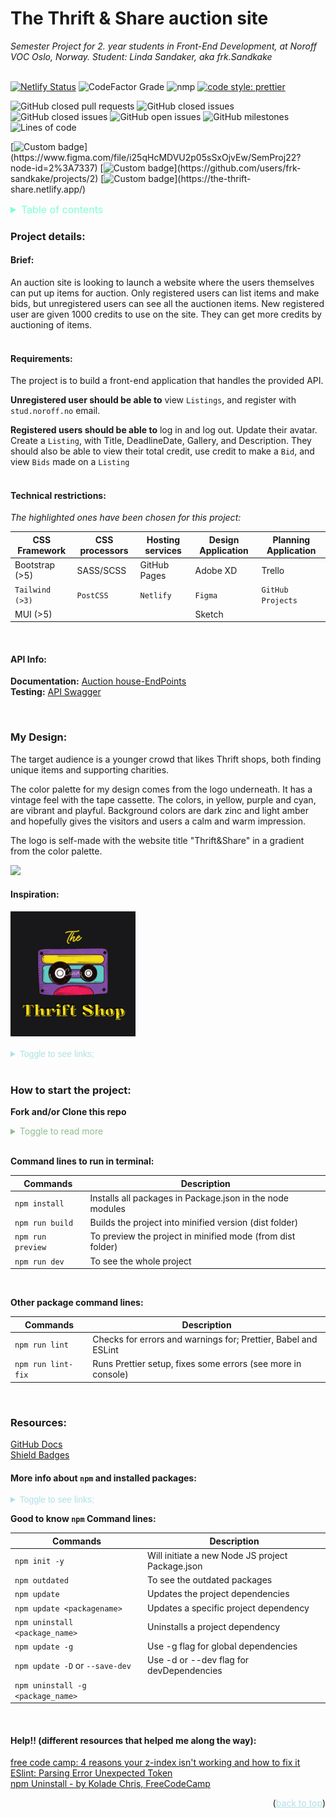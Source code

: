 <div id="top"></div>


# The Thrift & Share auction site

_Semester Project for 2. year students in Front-End Development,
at Noroff VOC Oslo, Norway. Student: Linda Sandaker, aka frk.Sandkake_
<br><br>

[![Netlify Status](https://api.netlify.com/api/v1/badges/204d98c8-ca9c-4c12-8f0c-6906fa804ace/deploy-status)](https://app.netlify.com/sites/the-thrift-share/deploys)
![CodeFactor Grade](https://img.shields.io/codefactor/grade/github/frk-sandkake/semester-project-lindaMsandaker/main?logo=codefactor)
![nmp](https://img.shields.io/npm/v/vite?color=green&label=Vite)
[![code style: prettier](https://img.shields.io/badge/code_style-prettier-ff69b4.svg)](https://github.com/prettier/prettier)

![GitHub closed pull requests](https://img.shields.io/github/issues-pr-closed-raw/frk-sandkake/semester-project-lindamsandaker?color=success)
![GitHub closed issues](https://img.shields.io/github/issues-closed-raw/frk-sandkake/semester-project-lindamsandaker?color=success)
![GitHub closed issues](https://img.shields.io/github/issues-closed/frk-sandkake/semester-project-lindamsandaker?color=success)
![GitHub open issues](https://img.shields.io/github/issues/frk-sandkake/semester-project-lindamsandaker)
![GitHub milestones](https://img.shields.io/github/milestones/all/frk-sandkake/semester-project-lindamsandaker)
![Lines of code](https://img.shields.io/tokei/lines/github/frk-sandkake/semester-project-lindaMsandaker)

[![Custom badge](https://img.shields.io/badge/figma_Style_Guide-prototype?color=blueviolet&label=Design:)](https://www.figma.com/file/i25qHcMDVU2p05sSxOjvEw/SemProj22?node-id=2%3A7337)
[![Custom badge](https://img.shields.io/badge/GitHub_Project-manager?color=blueviolet&label=Kanban:)](https://github.com/users/frk-sandkake/projects/2) 
[![Custom badge](https://img.shields.io/badge/Netlify-host?color=blueviolet&label=Host:)](https://the-thrift-share.netlify.app/)

<details>
<summary style="font-size: medium; color: aquamarine">Table of contents</summary>

-   [Project Details:](#Project-details:) 
- -   [Brief:](#Brief:)
  -   [Requirements:](#Requirements:)
  -   [Technical Restrictions:](#technical-restrictions:)
  -   [API Info:](#API-info:)
-   [My Design](#My-design:)
    -   [Inspiration:](#inspiration:)
-   [How to start the project:](#How-to-start-the-project:)
- -   [Resources:](#Resources:)
  -   [More info about `npm` and installed packages:](#More-info-about-npm-and-installed-packages:)
  -   [These helped me:](#Help!!-(different resources that helped me along the way):)
</details>



### Project details:

#### Brief:

An auction site is looking to launch a website where the users themselves
can put up items for auction.  Only registered users can list items and make
bids, but unregistered users can see all the auctionen items. New registered
user are given 1000 credits to use on the site. They can get more credits by auctioning of items.
<br><br>

#### Requirements:

The project is to build a front-end application that handles the provided API.

**Unregistered user should be able to** view `Listings`, and register with `stud.noroff.no` email.

**Registered users should be able to** log in and log out. Update their avatar. Create a `Listing`, with Title, DeadlineDate, Gallery, and Description. They should also be able to view their total credit, use credit to make a `Bid`, and view `Bids` made on a `Listing`
<br><br>

#### Technical restrictions:

*The highlighted ones have been chosen for this project:*

| CSS Framework   | CSS processors | Hosting services | Design Application | Planning Application |
|-----------------|----------------|------------------|--------------------|----------------------|
| Bootstrap (>5)  | SASS/SCSS      | GitHub Pages     | Adobe XD           | Trello               |
| `Tailwind (>3)` | `PostCSS`      | `Netlify`        | `Figma`            | `GitHub Projects`    |**__
| MUI (>5)        |                |                  | Sketch             |                      |

<br>

#### API Info:

**Documentation:** [Auction house-EndPoints](https://docs.noroff.dev/auctionhouse-endpoints/authentication)  
**Testing:** [API Swagger](https://api.noroff.dev/docs/)

<br>

### My Design:

The target audience is a younger crowd that likes Thrift shops, both finding unique items and supporting charities.

The color palette for my design comes from the logo underneath. It has a vintage feel with the tape cassette.
The colors, in yellow, purple and cyan, are vibrant and playful. Background colors are dark zinc and light amber and 
hopefully gives the visitors and users a calm and warm impression. 

The logo is self-made with the website title "Thrift&Share" in a gradient from the color palette.

<img src="logo-thrift-share-svg.png">


#### Inspiration:

<img src="the-thrift-shop-inspiration.jpg">
<br><br>
<details style="color: powderblue; font-family: 'Lucida Console', sans-serif">
<summary>Toggle to see links;</summary>

[flowbite.com buttons](https://flowbite.com/docs/components/buttons/) <br>
[daily-dev-tips: Vanilla JS forEach function that calls all Modals](https://daily-dev-tips.com/posts/vanilla-javascript-modal-pop-up/)<br>
[tailwind CSS responsive design](https://tailwindcss.com/docs/responsive-design)<br>
[redpixelthemes: tailwindcss gradient text](https://redpixelthemes.com/blog/tailwindcss-gradient-text/)<br>
[(YouTube) Floating labels with Tailwind](https://www.youtube.com/watch?v=nJzKi6oIvBA)<br>

</details>
<br>

### How to start the project:

**Fork and/or Clone this repo**

<details> 
<summary style="color: darkseagreen">Toggle to read more</summary>
On GitHub:

- Fork this repo to get your own copy AND/OR
- Copy the code URL or SSH link that you find under `<> Code` button

Locally, on your PC:

- In Terminal
    - `cd .\path\ ` to directory/folder for your local workspace
    - run:`git clone <Github repo URL or SHH>`
    - then `cd .\path\` to new folder with repo name
- Then open your IDE/code editor
    - Open the directory (or folder) with your cloned repo

</details>
<br>

**Command lines to run in terminal:**

| Commands          | Description                                                |
|-------------------|------------------------------------------------------------|
| `npm install`     | Installs all packages in Package.json in the node modules  |
| `npm run build`   | Builds the project into minified version (dist folder)     |
| `npm run preview` | To preview the project in minified mode (from dist folder) |
| `npm run dev`     | To see the whole project                                   |

<br>

**Other package command lines:**

| Commands           | Description                                                    |
|--------------------|----------------------------------------------------------------|
| `npm run lint`     | Checks for errors and warnings for; Prettier, Babel and ESLint |
| `npm run lint-fix` | Runs Prettier setup, fixes some errors (see more in console)   |                                                               |

<br>

### Resources:

[GitHub Docs](https://docs.github.com/en)<br>
[Shield Badges](https://shields.io/)


#### More info about `npm` and installed packages:

<details style="color: powderblue; font-family: 'Lucida Console', sans-serif">
<summary>Toggle to see links;</summary>

[vite JS dev guide](https://vitejs.dev/guide/)<br>
[tailwind CSS](https://tailwindcss.com/)<br>
[flowbite docs quickstart](https://flowbite.com/docs/getting-started/quickstart/#require-via-npm)<br>
[aviyel.com Top 5 reasons why you should use flowbite right now](https://aviyel.com/post/3725/top-5-reasons-why-you-should-use-flowbite-right-now)<br>
[@babel/eslint-plugin](https://github.com/babel/babel/tree/main/eslint/babel-eslint-plugin)

</details>


**Good to know `npm` Command lines:**

| Commands                          | Description                                       |
|-----------------------------------|---------------------------------------------------|
| `npm init -y`                     | Will initiate  a new Node JS project Package.json |
| `npm outdated`                    | To see the outdated packages                      |
| `npm update`                      | Updates the project dependencies                  |
| `npm update <packagename>`        | Updates a specific project dependency             |
| `npm uninstall <package_name>`    | Uninstalls a project dependency                   |
| `npm update -g`                   | Use -g flag for global dependencies               |
| `npm update -D` or `--save-dev`   | Use -d or --dev flag for devDependencies          |
| `npm uninstall -g <package_name>` |                                                   |

<br>

#### Help!! (different resources that helped me along the way):

[free code camp: 4 reasons your z-index isn't working and how to fix it](https://www.freecodecamp.org/news/4-reasons-your-z-index-isnt-working-and-how-to-fix-it-coder-coder-6bc05f103e6c/) <br>
[ESlint: Parsing Error Unexpected Token](https://stackoverflow.com/questions/65097114/eslint-error-in-html-file-parsing-error-unexpected-token)    
[npm Uninstall - by Kolade Chris, FreeCodeCamp](https://www.freecodecamp.org/news/npm-uninstall-how-to-remove-a-package/)



<div style="text-align: end"><p>(<a href="#top" style="color: powderblue">back to top</a>)</p></div>

